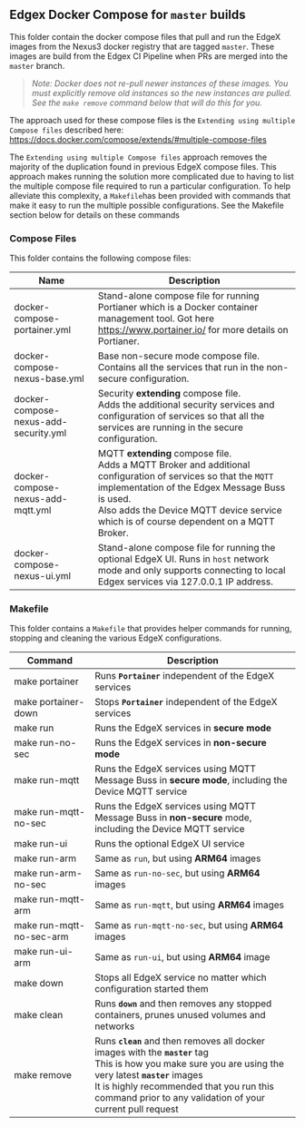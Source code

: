 ## Edgex Docker Compose for `master` builds

This folder contain the docker compose files that pull and run the EdgeX images from the Nexus3 docker registry that are tagged `master`. These images are build from the Edgex CI Pipeline when PRs are merged into the `master` branch.

> *Note: Docker does not re-pull newer instances of these images. You must explicitly remove old instances so the new instances are pulled. See the `make remove` command below that will do this for you.*

The approach used for these compose files is the `Extending using multiple Compose files` described here: https://docs.docker.com/compose/extends/#multiple-compose-files

The `Extending using multiple Compose files` approach removes the majority of the duplication found in previous EdgeX compose files. This approach makes running the solution more complicated due to having to list the multiple compose file required to run a particular configuration. To help alleviate this complexity, a `Makefile`has been provided with commands that make it easy to run the multiple possible configurations. See the Makefile section below for details on these commands

### Compose Files

This folder contains the following compose files:

| Name                                  | Description                                                  |
| ------------------------------------- | ------------------------------------------------------------ |
| docker-compose-portainer.yml          | Stand-alone compose file for running Portianer which is a  Docker container management tool. Got here https://www.portainer.io/ for more details on Portianer. |
| docker-compose-nexus-base.yml         | Base non-secure mode compose file. <br />Contains all the services that run in the non-secure configuration. |
| docker-compose-nexus-add-security.yml | Security **extending** compose file.<br />Adds the additional security services and configuration of services so that all the services are running in the secure configuration. |
| docker-compose-nexus-add-mqtt.yml     | MQTT **extending** compose file.<br />Adds a MQTT Broker and additional configuration of services so that the `MQTT` implementation of the Edgex Message Buss is used.<br />Also adds the Device MQTT device service which is of course dependent on a MQTT Broker. |
| docker-compose-nexus-ui.yml           | Stand-alone compose file for running the optional EdgeX UI. Runs in `host` network mode and only supports connecting to local Edgex services via 127.0.0.1 IP address. |

### Makefile

This folder contains a `Makefile` that provides helper commands for running, stopping and cleaning the various EdgeX configurations.

| Command                  | Description                                                  |
| ------------------------ | ------------------------------------------------------------ |
| make portainer           | Runs **`Portainer`** independent of the EdgeX services       |
| make portainer-down      | Stops **`Portainer`** independent of the EdgeX services      |
| make run                 | Runs the EdgeX services in **secure mode**                   |
| make run-no-sec          | Runs the EdgeX services in **non-secure mode**               |
| make run-mqtt            | Runs the EdgeX services using MQTT Message Buss in **secure mode**, including the Device MQTT service |
| make run-mqtt-no-sec     | Runs the EdgeX services using MQTT Message Buss in **non-secure** mode, including the Device MQTT service |
| make run-ui              | Runs the optional EdgeX UI service                           |
| make run-arm             | Same as `run`, but using **ARM64** images                    |
| make run-arm-no-sec      | Same as `run-no-sec`, but using **ARM64** images             |
| make run-mqtt-arm        | Same as `run-mqtt`, but using **ARM64** images               |
| make run-mqtt-no-sec-arm | Same as `run-mqtt-no-sec`, but using **ARM64** images        |
| make run-ui-arm          | Same as `run-ui`, but using **ARM64** image                  |
| make down                | Stops all EdgeX service no matter which configuration started them |
| make clean               | Runs **`down`** and then removes any stopped containers, prunes unused volumes and networks |
| make remove              | Runs **`clean`** and then removes all docker images with the **`master`** tag <br />This is how you make sure you are using the very latest **`master`** images<br />It is highly recommended that you run this command prior to any validation of your current pull request |
